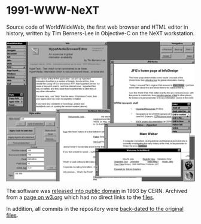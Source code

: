 # 1991-WWW-NeXT

Source code of WorldWideWeb, the first web browser and HTML editor in history, written by Tim Berners-Lee in Objective-C on the NeXT workstation.

![](tims_editor.jpg)

The software was [released into public domain](https://cds.cern.ch/record/1164399) in 1993 by CERN. Archived from a [page on w3.org](https://www.w3.org/History/1991-WWW-NeXT/) which had no direct links to the [files](https://www.w3.org/History/1991-WWW-NeXT/Implementation/).

In addition, all commits in the repository were [back-dated to the original files](https://til.simonwillison.net/git/backdate-git-commits).
